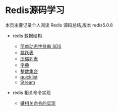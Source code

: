 # Redis源码学习
 
本页主要记录个人阅读 Redis 源码总结,版本 redis5.0.8

- redis 数据结构
    - [简单动态字符串 SDS](/redis/简单动态字符串SDS.md)
    - [跳跃表](/redis/跳跃表.md)
    - [压缩列表](/redis/压缩列表.md)
    - [字典](/redis/字典.md)
    - [整数集合](/redis/整数集合.md)
    - [quicklist](/redis/quicklist.md)
    - [Stream](/redis/Stream.md)

- redis 相关命令实现
    - [键相关命令的实现](/redis/键相关命令的实现.md)
